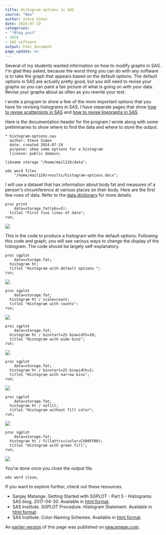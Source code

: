```yaml
---
title: Histogram options in SAS
source: "New"
author: Steve Simon
date: 2024-07-19
categories:
- "*Blog post"
- 2024
- SAS software
output: html_document
page_update: no
---
```


Several of my students wanted information on how to modify graphs in SAS. I'm glad they asked, because the worst thing you can do with any software is to take the graph that appears based on the default options. The default options in SAS are actually pretty good, but you still need to revise your graphs so you can paint a fair picture of what is going on with your data. Revise your graphs about as often as you rewrite your text.

I wrote a program to show a few of the more important options that you have for revising histograms in SAS.  I have separate pages that show [how to revise scatterplots in SAS][sim5] and [how to revise linegraphs in SAS][sim6].

<!---more--->

Here is the documentation header for the program I wrote along with some preliminaries to show where to find the data and where to store the output.

```{}
* histogram-options.sas
  author: Steve Simon
  date: created 2024-07-19
  purpose: show some options for a histogram
  license: public domain;

libname storage "/home/mail129/data";

ods word file=
    "/home/mail129/results/histogram-options.docx";
```

I will use a dataset that has information about body fat and measures of a person's circumference at various places on their body. Here are the first few rows of data. Refer to the [data dictionary][sim3] for more details.

[sim3]: https://github.com/pmean/datasets/blob/master/fat.yaml

```{}
proc print
    data=storage.fat(obs=5);
  title1 "First five lines of data";
run;
```

![](http://www.pmean.com/new-images/24/sas-histogram-options-01.png)

This is the code to produce a histogram with the default options. Following this code and graph, you will see various ways to change the display of the histogram. The code should be largely self-explanatory.

```{}
proc sgplot
    data=storage.fat;
  histogram ht;
  title1 "Histogram with default options ";
run;
```

![](http://www.pmean.com/new-images/24/sas-histogram-options-02.png)

```{}
proc sgplot
    data=storage.fat;
  histogram ht / scale=count;
  title1 "Histogram with counts";
run;
```

![](http://www.pmean.com/new-images/24/sas-histogram-options-03.png)

```{}
proc sgplot
    data=storage.fat;
  histogram ht / binstart=25 binwidth=10;
  title1 "Histogram with wide bins";
run;
```

![](http://www.pmean.com/new-images/24/sas-histogram-options-04.png)

```{}
proc sgplot
    data=storage.fat;
  histogram ht / binstart=25 binwidth=2;
  title1 "Histogram with narrow bins";
run;
```

![](http://www.pmean.com/new-images/24/sas-histogram-options-05.png)

```{}
proc sgplot
    data=storage.fat;
  histogram ht / nofill;
  title1 "Histogram without fill color";
run;
```

![](http://www.pmean.com/new-images/24/sas-histogram-options-06.png)

```{}
proc sgplot
    data=storage.fat;
  histogram ht / fillattrs=(color=CX00FF00);
  title1 "Histogram with green fill";
run;
```

![](http://www.pmean.com/new-images/24/sas-histogram-options-07.png)

You're done once you close the output file.

```{}
ods word close;
```

If you want to explore further, check out these resources.

-   Sanjay Matange. Getting Started with SGPLOT - Part 5 - Histograms. SAS blog, 2017-04-30. Available in [html format][sas1].
-   SAS Institute. SGPLOT Procedure. Histogram Statement. Available in [html format][sas2].
-   SAS Institute. Color-Naming Schemes. Available in [html format][sas3].


[sas1]: https://blogs.sas.com/content/graphicallyspeaking/2017/04/30/getting-started-with-sgplot-histograms/
[sas2]: https://documentation.sas.com/doc/en/pgmsascdc/9.4_3.5/grstatproc/n17xrpcduau1f8n1c1nhe477pv18.htm
[sas3]: https://documentation.sas.com/doc/en/pgmsascdc/9.4_3.5/grstatproc/p0edl20cvxxmm9n1i9ht3n21eict.htm

[sim5]: http://new.pmean.com/sas-scatterplot-options/
[sim6]: http://new.pmean.com/sas-linegraph-options/

An [earlier version][sim2] of this page was published on [new.pmean.com][sim1].

[sim1]: http://new.pmean.com
[sim2]: http://new.pmean.com/sas-histogram-options/


